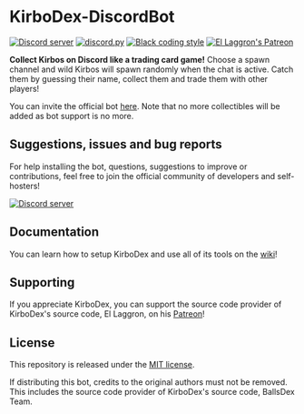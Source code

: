# KirboDex-DiscordBot
[![Discord server](https://discordapp.com/api/guilds/1249182695104450674/embed.png)](https://discord.gg/vUzHXxnuRs)
[![discord.py](https://img.shields.io/badge/discord-py-blue.svg)](https://github.com/Rapptz/discord.py)
[![Black coding style](https://img.shields.io/badge/code%20style-black-000000.svg)](https://github.com/ambv/black)
[![El Laggron's Patreon](https://img.shields.io/badge/Patreon-donate-orange.svg)](https://patreon.com/retke)

**Collect Kirbos on Discord like a trading card game!** Choose a spawn channel and wild Kirbos will spawn randomly when the chat is active. Catch them by guessing their name, collect them and trade them with other players!

You can invite the official bot [here](https://discord.com/oauth2/authorize?client_id=1249152060302037136). Note that no more collectibles will be added as bot support is no more.

## Suggestions, issues and bug reports

For help installing the bot, questions, suggestions to improve or contributions, feel free to join the official community of developers and self-hosters!

[![Discord server](https://discord.com/api/guilds/1249182695104450674/embed.png?style=banner3)](https://discord.gg/vUzHXxnuRs)

## Documentation

You can learn how to setup KirboDex and use all of its tools on the
[wiki](https://github.com/zneolythic/KirboDex-Discordbot/wiki/)!

## Supporting

If you appreciate KirboDex, you can support the source code provider of KirboDex's source code, El Laggron, on his [Patreon](https://patreon.com/retke)!

## License

This repository is released under the [MIT license](https://opensource.org/licenses/MIT).

If distributing this bot, credits to the original authors must not be removed. This includes the source code provider of KirboDex's source code, BallsDex Team. 
